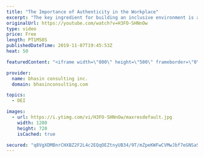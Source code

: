 ```yaml
---
title: "The Importance of Authenticity in the Workplace"
excerpt: "The key ingredient for building an inclusive environment is authenticity. Here Ritu Bhasin discusses the importance of authenticity for inclusion in the workplace and her reasons for developing the Three Selves Model, a tool for leaders to use when engaging in inclusive coaching.  - - - - -   bhasin"
originalUrl: https://youtube.com/watch?v=H3FO-SHNnOw
type: video
price: Free
length: PT1M58S
publishedDateTime: 2019-11-07T19:45:53Z
heat: 50

featuredContent: "<iframe width=\"800\" height=\"500\" frameborder=\"0\" src=\"https://www.youtube.com/embed/H3FO-SHNnOw\" allow=\"accelerometer; autoplay; encrypted-media; gyroscope; picture-in-picture\" allowfullscreen></iframe>"

provider:
  name: bhasin consulting inc.
  domain: bhasinconsulting.com

topics:
  - DEI

images:
  - url: https://i.ytimg.com/vi/H3FO-SHNnOw/maxresdefault.jpg
    width: 1280
    height: 720
    isCached: true

secured: "q8VgXDMBnrCHXBZ2F2L4c2EQqOEZtnyUB34/9T/mZpeKWFwCVMwJbf7eGNSaSsk7QQzQA9UHxKbiAZTVhyh/qmZmFIpoyPwGqp0PaAmfJb1cg1Nxd2H51AszkpPlIpV3RBi/DTVKKATlq0F3R/jCK6eHPw0NDM2eYP1OYEL209FHYm59psGf3u+9ujrKD7UhME9Gti2WbjN9pS5BbdxlGG22qzmnLa2AHdhrAqS8FzeO6ylFFIRwdj0m5wpCzwk/EvH/m6AbtADDyzNyoMwWxnv3nLlshBlK3vjUqeIhnr0nDIaKhBJzxDqDz9xFPS4qxAuc+l6hWIpbPMSFMLCmYlWHHFinHSU5tsITKjd96xBUqAPCRaccYMxqXzvfsTB1GKXUZW2IOFSqKZSKI6132lAYHQSZCvHNE/8wWL/34a4=;lONq9D1y38dXb4arrnK8qw=="
---
```


